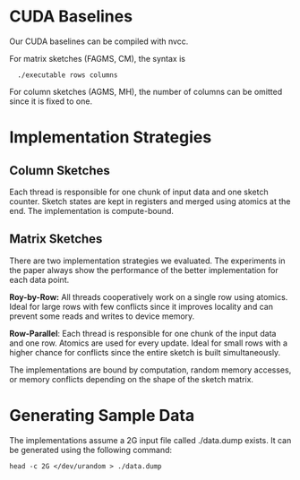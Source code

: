 # CUDA Baselines
Our CUDA baselines can be compiled with nvcc. 

For matrix sketches (FAGMS, CM), the syntax is 
```
  ./executable rows columns
```

For column sketches (AGMS, MH), the number of columns can be omitted since it is fixed to one.


# Implementation Strategies

## Column Sketches
Each thread is responsible for one chunk of input data and one sketch counter. Sketch states are kept in registers and merged using atomics at the end. The implementation is compute-bound.

## Matrix Sketches
There are two implementation strategies we evaluated. The experiments in the paper always show the performance of the better implementation for each data point.

**Roy-by-Row:** All threads cooperatively work on a single row using atomics. Ideal for large rows with few conflicts since it improves locality and can prevent some reads and writes to device memory.

**Row-Parallel**:  Each thread is responsible for one chunk of the input data and one row. Atomics are used for every update. Ideal for small rows with a higher chance for conflicts since the entire sketch is built simultaneously. 

The implementations are bound by computation, random memory accesses, or memory conflicts depending on the shape of the sketch matrix.

# Generating Sample Data
The implementations assume a 2G input file called ./data.dump exists. It can be generated using the following command: 

```
head -c 2G </dev/urandom > ./data.dump
```
